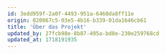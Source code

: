 ```yaml
---
id: 3edd959f-2a0f-4493-951a-6460da8ff11e
origin: 020067c5-03e5-4b16-b339-01da1646cb61
title: 'Über das Projekt'
updated_by: 27fcb98e-8b87-495a-bd8e-230e259768cd
updated_at: 1718191935
---
```

